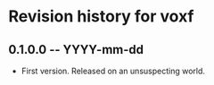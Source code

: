 # Revision history for voxf

## 0.1.0.0 -- YYYY-mm-dd

* First version. Released on an unsuspecting world.
